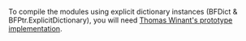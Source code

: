 To compile the modules using explicit dictionary instances (BFDict & BFPtr.ExplicitDictionary), you will need [Thomas Winant's prototype implementation](https://github.com/mrBliss/ghc).
